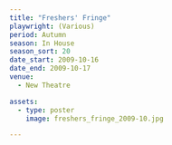 ```yaml
---
title: "Freshers' Fringe"
playwright: (Various)
period: Autumn
season: In House
season_sort: 20
date_start: 2009-10-16
date_end: 2009-10-17
venue:
  - New Theatre

assets:
  - type: poster
    image: freshers_fringe_2009-10.jpg

---
```

